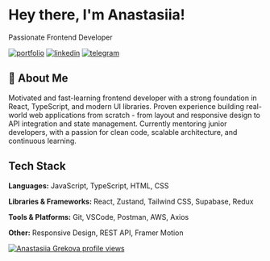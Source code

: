 
# Hey there, I'm Anastasiia! 

Passionate Frontend Developer


[![portfolio](https://img.shields.io/badge/my_portfolio-000?style=for-the-badge&logo=ko-fi&logoColor=white)](https://anastasiia-grekova.vercel.app/)
[![linkedin](https://img.shields.io/badge/linkedin-0A66C2?style=for-the-badge&logo=linkedin&logoColor=white)](https://www.linkedin.com/in/anastasiia-grekova-1a0198317)
[![telegram](https://img.shields.io/badge/twitter-1DA1F2?style=for-the-badge&logo=twitter&logoColor=white)](https://t.me/anastasiia_sw)


## 🚀 About Me
Motivated and fast-learning frontend developer with a strong foundation in React, TypeScript,
and modern UI libraries. Proven experience building real-world web applications from scratch -
from layout and responsive design to API integration and state management. Currently
mentoring junior developers, with a passion for clean code, scalable architecture, and
continuous learning.



## Tech Stack

**Languages:** JavaScript, TypeScript, HTML, CSS

**Libraries & Frameworks:** React, Zustand, Tailwind CSS, Supabase, Redux

**Tools & Platforms:** Git, VSCode, Postman, AWS, Axios

**Other:** Responsive Design, REST API, Framer Motion




[![Anastasiia Grekova profile views](https://u8views.com/api/v1/github/profiles/174583003/views/day-week-month-total-count.svg)](https://u8views.com/github/anastasiia-hrekova)
